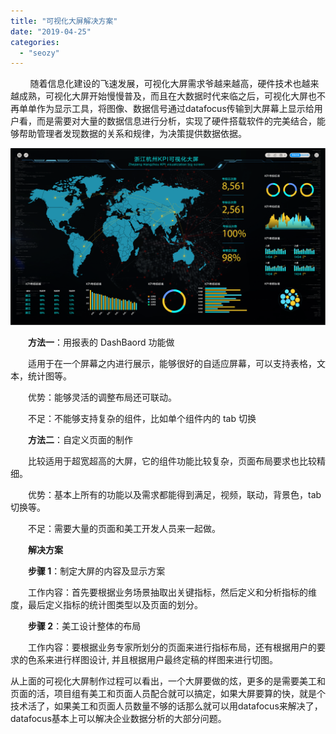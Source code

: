 ```yaml
---
title: "可视化大屏解决方案"
date: "2019-04-25"
categories: 
  - "seozy"
---
```


        随着信息化建设的飞速发展，可视化大屏需求爷越来越高，硬件技术也越来越成熟，可视化大屏开始慢慢普及，而且在大数据时代来临之后，可视化大屏也不再单单作为显示工具，将图像、数据信号通过datafocus传输到大屏幕上显示给用户看，而是需要对大量的数据信息进行分析，实现了硬件搭载软件的完美结合，能够帮助管理者发现数据的关系和规律，为决策提供数据依据。

![](images/daping-08-1.png)

　　**方法一**：用报表的 DashBaord 功能做

　　适用于在一个屏幕之内进行展示，能够很好的自适应屏幕，可以支持表格，文本，统计图等。

　　优势：能够灵活的调整布局还可联动。

　　不足：不能够支持复杂的组件，比如单个组件内的 tab 切换

　　**方法二**：自定义页面的制作

　　比较适用于超宽超高的大屏，它的组件功能比较复杂，页面布局要求也比较精细。

　　优势：基本上所有的功能以及需求都能得到满足，视频，联动，背景色，tab 切换等。

　　不足：需要大量的页面和美工开发人员来一起做。

　　**解决方案**

　　**步骤 1**：制定大屏的内容及显示方案

　　工作内容：首先要根据业务场景抽取出关键指标，然后定义和分析指标的维度，最后定义指标的统计图类型以及页面的划分。

　　**步骤 2**：美工设计整体的布局

　　工作内容：要根据业务专家所划分的页面来进行指标布局，还有根据用户的要求的色系来进行样图设计, 并且根据用户最终定稿的样图来进行切图。

从上面的可视化大屏制作过程可以看出，一个大屏要做的炫，更多的是需要美工和页面的活，项目组有美工和页面人员配合就可以搞定，如果大屏要算的快，就是个技术活了，如果美工和页面人员数量不够的话那么就可以用datafocus来解决了，datafocus基本上可以解决企业数据分析的大部分问题。

